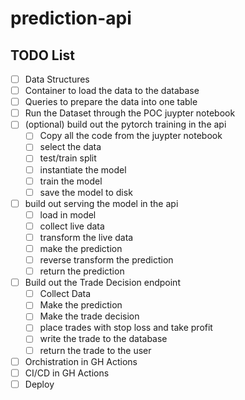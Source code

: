 # prediction-api

## TODO List

- [ ] Data Structures
- [ ] Container to load the data to the database
- [ ] Queries to prepare the data into one table
- [ ] Run the Dataset through the POC juypter notebook
- [ ] (optional) build out the pytorch training in the api
  - [ ] Copy all the code from the juypter notebook
  - [ ] select the data
  - [ ] test/train split
  - [ ] instantiate the model
  - [ ] train the model
  - [ ] save the model to disk
- [ ] build out serving the model in the api
  - [ ] load in model
  - [ ] collect live data
  - [ ] transform the live data
  - [ ] make the prediction
  - [ ] reverse transform the prediction
  - [ ] return the prediction
- [ ] Build out the Trade Decision endpoint
  - [ ] Collect Data
  - [ ] Make the prediction
  - [ ] Make the trade decision
  - [ ] place trades with stop loss and take profit
  - [ ] write the trade to the database
  - [ ] return the trade to the user
- [ ] Orchistration in GH Actions
- [ ] CI/CD in GH Actions
- [ ] Deploy
